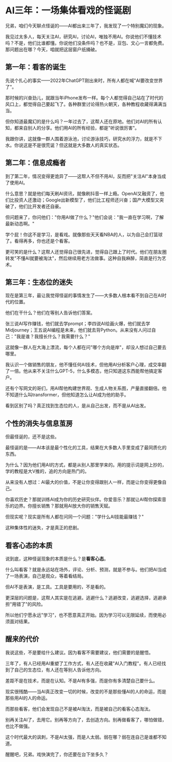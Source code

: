 # AI三年：一场集体看戏的怪诞剧

兄弟，咱们今天聊点怪诞的——AI都出来三年了，我发现了一个特别魔幻的现象。

我见过太多人，每天关注AI，研究AI，讨论AI，唯独不用AI。你说他们不懂技术吗？不是，他们比谁都懂。你说他们没条件吗？也不是，豆包、文心一言都免费。那问题出在哪？今天，咱就把这层窗户纸捅破。

## 第一年：看客的诞生

先说个扎心的事实——2022年ChatGPT刚出来时，所有人都在喊"AI要改变世界了"。

那时候的兴奋劲儿，就跟当年iPhone发布一样。每个人都觉得自己站在了时代的风口上，都觉得自己要起飞了。各种群里讨论得热火朝天，各种教程收藏得满满当当。

但你知道最魔幻的是什么吗？一年过去了，这帮人还在原地。他们对AI的所有认知，都来自别人的分享。他们用AI的所有经验，都是"听说很厉害"。

我跟你讲，这就像一群人围着游泳池，讨论游泳技巧，研究水的浮力，就是不下水。你说这是不是很荒诞？但这就是大多数人的真实状态。

## 第二年：信息成瘾者

到了第二年，情况变得更诡异了——这帮人不但不用AI，反而把"关注AI"本身当成了使用AI。

什么意思？就是他们每天刷AI资讯，就像刷抖音一样上瘾。OpenAI又融资了，他们比投资人还激动；Google出新模型了，他们比工程师还兴奋；国产大模型又突破了，他们比开发者还自豪。

但问题来了，你问他们："你用AI做了什么？"他们会说："我一直在学习啊，了解最新动态啊。"

学个屁！你这不是学习，是看戏。就像那些天天看NBA的人，以为自己会打篮球了。看得再多，你也还是个看客。

更可笑的是什么？这帮人还觉得自己很先进，觉得自己跟上了时代。他们在朋友圈转发"不懂AI就要被淘汰"，然后继续用老方法做事。这种自我麻醉，简直是行为艺术。

## 第三年：生态位的迷失

现在是第三年，最让我觉得怪诞的事情发生了——大多数人根本看不到自己在AI时代的位置。

他们在干什么？他们在等别人告诉他们答案。

张三说AI写作赚钱，他们就去学prompt；李四说AI绘画火爆，他们就去学Midjourney；王五说AI编程是未来，他们就去背Python。从来没有人问过自己："我是谁？我擅长什么？我需要什么？"

这就像一群人在大海上漂流，每个人都在问"哪个方向是岸"，却没人想过自己要去哪里。

我认识一个做销售的朋友，他不懂任何AI技术，但他用AI分析客户心理，成交率翻了一倍。他从来不关注什么GPT-5，什么多模态，他只知道这东西能帮他搞定客户。

还有个写网文的哥们，用AI帮他构建世界观、生成人物关系图，产量直接翻倍。他不知道什么叫transformer，但他知道怎么让AI成为他的助手。

看到区别了吗？真正找到生态位的人，是从自己出发，而不是从AI出发。

## 个性的消失与信息茧房

但最怪诞的，还不是这些。

最怪诞的是——AI本该是最个性化的工具，结果在大多数人手里变成了最同质化的东西。

为什么？因为他们用AI的方式，都是从别人那里学来的。用的提示词是网上抄的，学的教程是大V推的，追的方向是热门的。

从来没有人想过：AI最大的价值，不是让你变得跟别人一样，而是让你变得更像自己。

你喜欢历史？那就训练AI成为你的历史研究伙伴。你爱音乐？那就让AI帮你探索音乐的边界。你擅长销售？那就用AI放大你的销售天赋。

但现实呢？现实是所有人都在问同一个问题："学什么AI技能最赚钱？"

这种集体性的迷失，才是真正的悲剧。

## 看客心态的本质

说到底，这种怪诞现象的本质是什么？是**看客心态**。

什么叫看客？就是永远站在场外，评论、分析、预测，就是不参与。他们把AI当成了一场表演，自己是观众，等着看结局。

但AI不是表演，是工具。工具是要用的，不是看的。

更深层的问题是，这帮人其实是在逃避。逃避什么？逃避改变，逃避选择，逃避承担"用错了"的风险。

所以他们宁愿永远"学习"，也不愿意真正开始。因为学习可以无限延续，而使用必须面对结果。

## 醒来的代价

我说这些，不是要给什么建议。因为看客不需要建议，他们需要的是醒悟。

三年了，有人已经用AI重塑了工作方式，有人还在收藏"AI入门教程"。有人已经找到了自己的生态位，有人还在等别人告诉他方向。

差距不是在技术，而是在认知。不是AI有多强，而是你有多清楚自己要什么。

现实很残酷——当AI真正改变一切的时候，改变的不是那些懂AI的人的命运，而是那些用AI的人的命运。

而那些看客，他们会发现自己不是被AI淘汰，而是被自己的看客心态淘汰。

别再关注AI了，去用它。别再等方向了，去创造方向。别再做看客了，哪怕做错，也比不做强。

这个时代最大的讽刺，不是AI太强，而是人太弱。弱在哪？弱在连自己是谁都不知道。

醒醒吧，兄弟。戏快演完了，你还要在台下坐多久？